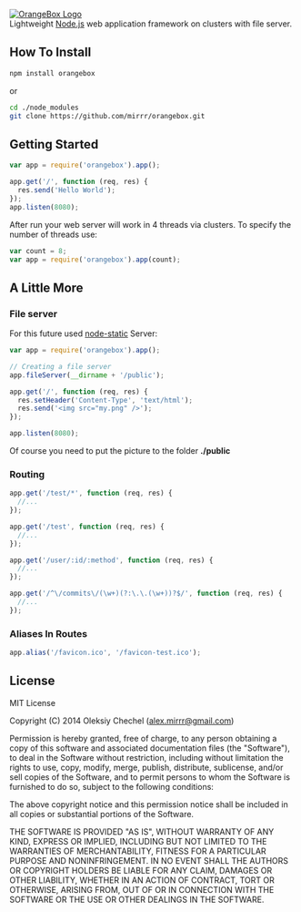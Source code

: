 [![OrangeBox Logo](http://msrv.su/i/OrangeBox.png)](https://github.com/mirrr/orangebox)   
Lightweight [Node.js](http://nodejs.org) web application framework on clusters with file server.
   
   
## How To Install   
```bash
npm install orangebox
```
or
```bash
cd ./node_modules
git clone https://github.com/mirrr/orangebox.git
```
   
   
## Getting Started
```js
var app = require('orangebox').app();

app.get('/', function (req, res) {
  res.send('Hello World');
});
app.listen(8080);
```
   
After run your web server will work in 4 threads via clusters. To specify the number of threads use: 

```js
var count = 8;
var app = require('orangebox').app(count);
```
   
   
## A Little More
### File server
For this future used [node-static](https://github.com/cloudhead/node-static) Server:
```js
var app = require('orangebox').app();

// Creating a file server
app.fileServer(__dirname + '/public');

app.get('/', function (req, res) {
  res.setHeader('Content-Type', 'text/html');
  res.send('<img src="my.png" />');
});

app.listen(8080);
```
Of course you need to put the picture to the folder **./public** 
   

### Routing
```js
app.get('/test/*', function (req, res) {
  //...
});
```
   
```js
app.get('/test', function (req, res) {
  //...
});
```
   
```js
app.get('/user/:id/:method', function (req, res) {
  //...
});
```
   
```js
app.get('/^\/commits\/(\w+)(?:\.\.(\w+))?$/', function (req, res) {
  //...
});
```
   
   
### Aliases In Routes

```js
app.alias('/favicon.ico', '/favicon-test.ico');
```
   
   
   
## License
   
MIT License   
   
Copyright (C) 2014 Oleksiy Chechel (alex.mirrr@gmail.com)   
   
Permission is hereby granted, free of charge, to any person obtaining a copy of this software and associated documentation files (the "Software"), to deal in the Software without restriction, including without limitation the rights to use, copy, modify, merge, publish, distribute, sublicense, and/or sell copies of the Software, and to permit persons to whom the Software is furnished to do so, subject to the following conditions:   
   
The above copyright notice and this permission notice shall be included in all copies or substantial portions of the Software.   
   
THE SOFTWARE IS PROVIDED "AS IS", WITHOUT WARRANTY OF ANY KIND, EXPRESS OR IMPLIED, INCLUDING BUT NOT LIMITED TO THE WARRANTIES OF MERCHANTABILITY, FITNESS FOR A PARTICULAR PURPOSE AND NONINFRINGEMENT. IN NO EVENT SHALL THE AUTHORS OR COPYRIGHT HOLDERS BE LIABLE FOR ANY CLAIM, DAMAGES OR OTHER LIABILITY, WHETHER IN AN ACTION OF CONTRACT, TORT OR OTHERWISE, ARISING FROM, OUT OF OR IN CONNECTION WITH THE SOFTWARE OR THE USE OR OTHER DEALINGS IN THE SOFTWARE.
